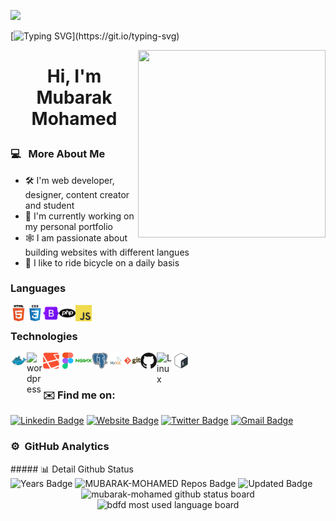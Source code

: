 ![](https://komarev.com/ghpvc/?username=mubarak-mohamed&label=PROFILE+VIEWS)

[![Typing SVG](https://readme-typing-svg.herokuapp.com?size=24&width=600&lines=Welcome+To+mubarak-mohamed's+GitHub+Profile!)](https://git.io/typing-svg)


 <img align="right" src="https://camo.githubusercontent.com/992babdffd8c74a1502de375fbdf7e4d54773242/68747470733a2f2f6d656469612e67697068792e636f6d2f6d656469612f53576f536b4e36447854737a71494b4571762f67697068792e676966" width="300" height="300"/>
 </p>
 
 
 <h1 align="center">Hi, I'm Mubarak Mohamed <p>
 
  <h3>  💻 &nbsp; More About Me </h3>

- 🛠 I'm web developer, designer, content creator and student
- 🔭 I'm currently working on my personal portfolio
- 🕸️ I am passionate about building websites with different langues
- 🚴 I like to ride bicycle on a daily basis 
<!-- - 🤓 I like to learn about new tech and my website on [DigitalizeTech](https://digital-tech.fr) -->
  
  ### Languages


[<img align="left" alt="HTML5" width="26px" src="https://raw.githubusercontent.com/github/explore/80688e429a7d4ef2fca1e82350fe8e3517d3494d/topics/html/html.png" />]()
[<img align="left" alt="CSS3" width="26px" src="https://raw.githubusercontent.com/github/explore/80688e429a7d4ef2fca1e82350fe8e3517d3494d/topics/css/css.png" />]()
[<img align="left" alt="Bootstrap" width="26px" src="https://github.com/devicons/devicon/blob/master/icons/bootstrap/bootstrap-original.svg" />]()
[<img align="left" alt="PHP" width="26px" src="https://github.com/devicons/devicon/blob/master/icons/php/php-plain.svg" />]()
[<img align="left" alt="JavaScript" width="26px" src="https://raw.githubusercontent.com/github/explore/80688e429a7d4ef2fca1e82350fe8e3517d3494d/topics/javascript/javascript.png" />]()</br>

### Technologies
[<img align="left" alt="Docker" width="26px" src="https://github.com/devicons/devicon/blob/master/icons/docker/docker-original.svg" />]()
[<img align="left" alt="wordpress" width="26px" src="https://raw.githubusercontent.com/simple-icons/simple-icons/c4d9d3fee42301facaf14e44adb3183a5fb7d068/icons/wordpress.svg" />]()
[<img align="left" alt="Laravel" width="26px" src="https://github.com/devicons/devicon/blob/master/icons/laravel/laravel-plain.svg" />]()
[<img align="left" alt="Figma" width="26px" src="https://github.com/devicons/devicon/blob/master/icons/figma/figma-original.svg" />]()
[<img align="left" alt="Nginx" width="26px" src="https://github.com/devicons/devicon/blob/master/icons/nginx/nginx-original.svg" />]()
[<img align="left" alt="Postgresql" width="26px" src="https://github.com/devicons/devicon/blob/master/icons/postgresql/postgresql-original.svg" />]()
[<img align="left" alt="MySQL" width="26px" src="https://raw.githubusercontent.com/github/explore/80688e429a7d4ef2fca1e82350fe8e3517d3494d/topics/mysql/mysql.png" />]()
[<img align="left" alt="Git" width="26px" src="https://raw.githubusercontent.com/github/explore/80688e429a7d4ef2fca1e82350fe8e3517d3494d/topics/git/git.png" />]()
[<img align="left" alt="GitHub" width="26px" src="https://raw.githubusercontent.com/github/explore/78df643247d429f6cc873026c0622819ad797942/topics/github/github.png" />]()
[<img align="left" alt="Linux" width="26px" src="https://raw.githubusercontent.com/simple-icons/simple-icons/c4d9d3fee42301facaf14e44adb3183a5fb7d068/icons/linux.svg" />]()
[<img align="left" alt="Bash" width="26px" src="https://github.com/devicons/devicon/blob/master/icons/bash/bash-original.svg" />]()<br><br>

### ✉️ Find me on:

[![Linkedin Badge](https://img.shields.io/badge/-LinkedIn-blue?style=flat&logo=Linkedin&logoColor=white&link=https://www.linkedin.com/in/mubarakmohamed/)](https://www.linkedin.com/in/mubarakmohamed/)
[![Website Badge](https://img.shields.io/badge/-Personal.me-47CCCC?style=flat&logo=Google-Chrome&logoColor=white&link=https://mubarak.mohamed.com/my-work/cv/index.html)](https://digital-tech.netlify.app/)
[![Twitter Badge](https://img.shields.io/badge/-Twitter-1ca0f1?style=flat&labelColor=1ca0f1&logo=twitter&logoColor=white&link=https://twitter.com/mubararkmohamed)](https://twitter.com/mubararkmohamed)
[![Gmail Badge](https://img.shields.io/badge/-Gmail-c14438?style=flat&logo=Gmail&logoColor=white&link=mailto:mubarak.mohamed89@gmail.com)](mailto:mubarak.mohamed89@gmail.com)
 
 
   <h3> ⚙️ &nbsp;GitHub Analytics</h3>
##### 📊 Detail Github Status
<div>
  <img src="https://badges.pufler.dev/years/mubarak-mohamed" alt="Years Badge"  /> 
  <img src="https://badges.pufler.dev/repos/mubarak-mohamed" alt="MUBARAK-MOHAMED Repos Badge"  /> 
  <img src="https://badges.pufler.dev/commits/monthly/mubarak-mohamed" alt="Updated
   Badge"  /> 
   <!--Ref Link(badge):https://pufler.dev/git-badges/-->
</div>
<div align="center">
    <img width="48%"  src="https://github-readme-stats.vercel.app/api?username=mubarak-mohamed&show_icons=true&theme=tokyonight" alt="mubarak-mohamed github status board"  />
    <img width="48%" alt="bdfd most used language board" src="https://github-readme-streak-stats.herokuapp.com/?user=mubarak-mohamed&theme=react&border=61dafb&hide_border=true" />
<div>




